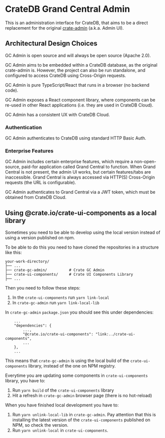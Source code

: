 # CrateDB Grand Central Admin

This is an administration interface for CrateDB, that aims to be a direct replacement
for the original [crate-admin](https://github.com/crate/crate-admin) (a.k.a. Admin UI).

## Architectural Design Choices

GC Admin is open source and will always be open source (Apache 2.0).

GC Admin aims to be embedded within a CrateDB database, as the original crate-admin is.
However, the project can also be run standalone, and configured to access CrateDB using
Cross-Origin requests.

GC Admin is pure TypeScript/React that runs in a browser (no backend code).

GC Admin exposes a React component library, where components can be re-used in other
React applications (i.e. they are used in CrateDB Cloud).

GC Admin has a consistent UX with CrateDB Cloud.

### Authentication

GC Admin authenticates to CrateDB using standard HTTP Basic Auth.

### Enterprise Features

GC Admin includes certain enterprise features, which require a non-open-source, paid-for
application called Grand Central to function. When Grand Central is not present, the admin
UI works, but certain features/tabs are inaccessible. Grand Central is always accessed
via HTTP(S) Cross-Origin requests (the URL is configurable).

GC Admin authenticates to Grand Central via a JWT token, which must be obtained from
CrateDB Cloud.

## Using @crate.io/crate-ui-components as a local library

Sometimes you need to be able to develop using the local version instead of using a version published on npm.

To be able to do this you need to have cloned the repositories in a structure like this:

    your-work-directory/
    ├── ...
    ├── crate-gc-admin/          # Crate GC Admin
    ├── crate-ui-components/     # Crate UI Components Library
    ├── ...

Then you need to follow these steps:

1. In the `crate-ui-components` run `yarn link-local`
2. In `crate-gc-admin` run `yarn link-local-lib`

In `crate-gc-admin` `package.json` you should see this under dependencies:

```
    ...
    "dependencies": {
        ...,
        "@crate.io/crate-ui-components": "link:../crate-ui-components",
        ...
    },
    ...
```

This means that `crate-gc-admin` is using the local build of the `crate-ui-components` library, instead of the one on NPM registry.

Everytime you are updating some components in `crate-ui-components` library, you have to:

1. Run `yarn build` of the `crate-ui-components` library
2. Hit a refresh in `crate-gc-admin` browser page (there is no hot-reload)

When you have finished local development you have to:

1. Run `yarn unlink-local-lib` in `crate-gc-admin`. Pay attention that this is installing the latest version of the `crate-ui-components` published on NPM, so check the version.
2. Run `yarn unlink-local` in `crate-ui-components`.
